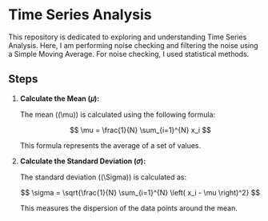 # Time Series Analysis

This repository is dedicated to exploring and understanding Time Series Analysis. Here, I am performing noise checking and filtering the noise using a Simple Moving Average. For noise checking, I used statistical methods.

## Steps

1. **Calculate the Mean (𝜇):**

   The mean (\(\mu\)) is calculated using the following formula:

   $$
   \mu = \frac{1}{N} \sum_{i=1}^{N} x_i
   $$

   This formula represents the average of a set of values.

2. **Calculate the Standard Deviation (𝜎):**

   The standard deviation (\(\Sigma\)) is calculated as:

   $$
   \sigma = \sqrt{\frac{1}{N} \sum_{i=1}^{N} \left( x_i - \mu \right)^2}
   $$

   This measures the dispersion of the data points around the mean.

